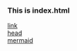 ### This is index.html

[link](./MarkdownTest.md)  
[head](./_include/head.html)  
[mermaid](./_include/mermaid.html)  
